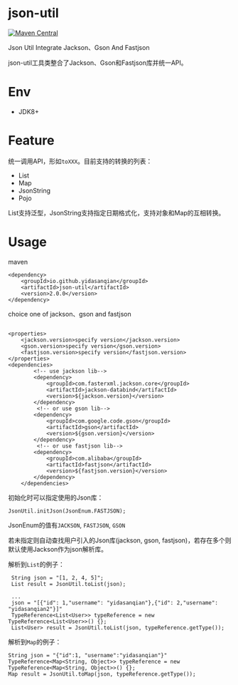 # json-util
[![Maven Central](https://img.shields.io/badge/maven--central-2.0.0-blue.svg)](http://search.maven.org/#artifactdetails%7Cio.github.yidasanqian%7Cjson-util%7C2.0.0%7Cjar)

Json Util Integrate Jackson、Gson And Fastjson

json-util工具类整合了Jackson、Gson和Fastjson库并统一API。

# Env
- JDK8+

# Feature
统一调用API，形如`toXXX`。目前支持的转换的列表：
- List
- Map
- JsonString
- Pojo

List支持泛型，JsonString支持指定日期格式化，支持对象和Map的互相转换。


# Usage
maven
```
<dependency>
    <groupId>io.github.yidasanqian</groupId>
    <artifactId>json-util</artifactId>
    <version>2.0.0</version>          
</dependency>
```
choice one of jackson、gson and fastjson
```

<properties>
    <jackson.version>specify version</jackson.version>
    <gson.version>specify version</gson.version>
    <fastjson.version>specify version</fastjson.version>
</properties>
<dependencies>
        <!-- use jackson lib-->
        <dependency>
            <groupId>com.fasterxml.jackson.core</groupId>
            <artifactId>jackson-databind</artifactId>
            <version>${jackson.version}</version>          
        </dependency>
         <!-- or use gson lib-->
        <dependency>
            <groupId>com.google.code.gson</groupId>
            <artifactId>gson</artifactId>
            <version>${gson.version}</version>     
        </dependency>
         <!-- or use fastjson lib-->
        <dependency>
            <groupId>com.alibaba</groupId>
            <artifactId>fastjson</artifactId>
            <version>${fastjson.version}</version>      
        </dependency>
    </dependencies>
```

初始化时可以指定使用的Json库：
```
JsonUtil.initJson(JsonEnum.FASTJSON);
```
JsonEnum的值有`JACKSON`, `FASTJSON`, `GSON`

若未指定则自动查找用户引入的Json库(jackson, gson, fastjson)，若存在多个则默认使用Jackson作为json解析库。


解析到`List`的例子：
```
 String json = "[1, 2, 4, 5]";
 List result = JsonUtil.toList(json);
 
 ...
 json = "[{"id": 1,"username": "yidasanqian"},{"id": 2,"username": "yidasanqian2"}]"
 TypeReference<List<User>> typeReference = new TypeReference<List<User>>() {};
 List<User> result = JsonUtil.toList(json, typeReference.getType());
```
解析到`Map`的例子：
```
String json = "{"id":1, "username":"yidasanqian"}"
TypeReference<Map<String, Object>> typeReference = new TypeReference<Map<String, Object>>() {};
Map result = JsonUtil.toMap(json, typeReference.getType());
```
